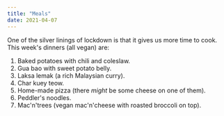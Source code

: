 ```yaml
---
title: "Meals"
date: 2021-04-07
---
```


One of the silver linings of lockdown is that it gives us more time to cook.
This week's dinners (all vegan) are:

1.  Baked potatoes with chili and coleslaw.
2.  Gua bao with sweet potato belly.
3.  Laksa lemak (a rich Malaysian curry).
4.  Char kuey teow.
5.  Home-made pizza (there *might* be some cheese on one of them).
6.  Peddler's noodles.
7.  Mac'n'trees (vegan mac'n'cheese with roasted broccoli on top).
